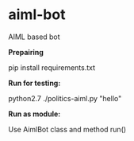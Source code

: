 aiml-bot
========

AIML based bot

**Prepairing**

pip install requirements.txt


**Run for testing:**

python2.7 ./politics-aiml.py "hello"

**Run as module:**

Use AimlBot class and method run()
